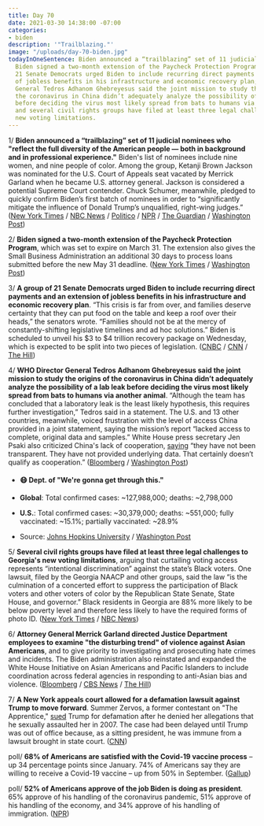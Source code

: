 ```yaml
---
title: Day 70
date: 2021-03-30 14:38:00 -07:00
categories:
- biden
description: '"Trailblazing."'
image: "/uploads/day-70-biden.jpg"
todayInOneSentence: Biden announced a “trailblazing” set of 11 judicial nominees;
  Biden signed a two-month extension of the Paycheck Protection Program; a group of
  21 Senate Democrats urged Biden to include recurring direct payments and an extension
  of jobless benefits in his infrastructure and economic recovery plan; WHO Director
  General Tedros Adhanom Ghebreyesus said the joint mission to study the origins of
  the coronavirus in China didn’t adequately analyze the possibility of a lab leak
  before deciding the virus most likely spread from bats to humans via another animal;
  and several civil rights groups have filed at least three legal challenges to Georgia's
  new voting limitations.
---
```


1/ **Biden announced a “trailblazing” set of 11 judicial nominees who "reflect the full diversity of the American people — both in background and in professional experience."** Biden's list of nominees include nine women, and nine people of color. Among the group, Ketanji Brown Jackson was nominated for the U.S. Court of Appeals seat vacated by Merrick Garland when he became U.S. attorney general. Jackson is considered a potential Supreme Court contender. Chuck Schumer, meanwhile, pledged to quickly confirm Biden’s first batch of nominees in order to “significantly mitigate the influence of Donald Trump’s unqualified, right-wing judges.” ([New York Times](https://www.nytimes.com/2021/03/30/us/politics/biden-judges.html) / [NBC News](https://www.nbcnews.com/politics/white-house/biden-names-diverse-slate-judicial-nominees-first-effort-reshape-federal-n1262436) / [Politico](https://www.politico.com/news/2021/03/29/biden-judicial-nominees-478442) / [NPR](https://www.npr.org/2021/03/30/977831327/biden-makes-first-judicial-nominations-including-a-supreme-court-contender) / [The Guardian](https://www.theguardian.com/us-news/2021/mar/30/biden-federal-judicial-nominees-judges) / [Washington Post](https://www.washingtonpost.com/politics/2021/03/30/joe-biden-live-updates/#link-6LHXCV3FSBACDLJUASGTKV6CM4))

2/ **Biden signed a two-month extension of the Paycheck Protection Program**, which was set to expire on March 31. The extension also gives the Small Business Administration an additional 30 days to process loans submitted before the new May 31 deadline. ([New York Times](https://www.nytimes.com/live/2021/03/30/us/biden-news-today/ppp-loan) / [Washington Post](https://www.washingtonpost.com/politics/2021/03/30/joe-biden-live-updates/#link-5P3PJHO6AZDHDIYYSA42BRNQCM))

3/ **A group of 21 Senate Democrats urged Biden to include recurring direct payments and an extension of jobless benefits in his infrastructure and economic recovery plan**. “This crisis is far from over, and families deserve certainty that they can put food on the table and keep a roof over their heads,” the senators wrote. “Families should not be at the mercy of constantly-shifting legislative timelines and ad hoc solutions.” Biden is scheduled to unveil his $3 to $4 trillion recovery package on Wednesday, which is expected to be split into two pieces of legislation. ([CNBC](https://www.cnbc.com/2021/03/30/stimulus-check-update-senators-push-biden-to-send-recurring-payments.html) / [CNN](https://www.cnn.com/2021/03/30/politics/biden-infrastructure-timeline/index.html) / [The Hill](https://thehill.com/homenews/senate/545575-21-senate-democrats-press-biden-to-include-recurring-direct-payments-in))

4/ **WHO Director General Tedros Adhanom Ghebreyesus said the joint mission to study the origins of the coronavirus in China didn’t adequately analyze the possibility of a lab leak before deciding the virus most likely spread from bats to humans via another animal**. “Although the team has concluded that a laboratory leak is the least likely hypothesis, this requires further investigation,” Tedros said in a statement. The U.S. and 13 other countries, meanwhile, voiced frustration with the level of access China provided in a joint statement, saying the mission’s report “lacked access to complete, original data and samples.” White House press secretary Jen Psaki also criticized China's lack of cooperation, [saying](https://www.washingtonpost.com/politics/2021/03/30/joe-biden-live-updates/#link-Q5Q3VKOTQBGWBOUJPNGVPGSWOY) “they have not been transparent. They have not provided underlying data. That certainly doesn’t qualify as cooperation.” ([Bloomberg](https://www.bloomberg.com/news/articles/2021-03-30/who-chief-critiques-covid-report-says-lab-leak-study-needed?sref=MIBMEEoj) / [Washington Post](https://www.washingtonpost.com/world/who-wuhan-tedros-lab/2021/03/30/896fe3f6-90d1-11eb-aadc-af78701a30ca_story.html))

* #### 😷 Dept. of "We're gonna get through this."

* **Global**: Total confirmed cases: \~127,988,000; deaths: \~2,798,000

* **U.S.**: Total confirmed cases: \~30,379,000; deaths: \~551,000; fully vaccinated: \~15.1%; partially vaccinated: \~28.9%

* Source: [Johns Hopkins University](https://coronavirus.jhu.edu/map.html) / [Washington Post](https://www.washingtonpost.com/graphics/2020/health/covid-vaccine-states-distribution-doses/)

5/ **Several civil rights groups have filed at least three legal challenges to Georgia's new voting limitations**, arguing that curtailing voting access represents “intentional discrimination” against the state’s Black voters. One lawsuit, filed by the Georgia NAACP and other groups, said the law “is the culmination of a concerted effort to suppress the participation of Black voters and other voters of color by the Republican State Senate, State House, and governor.” Black residents in Georgia are 88% more likely to be below poverty level and therefore less likely to have the required forms of photo ID. ([New York Times](https://www.nytimes.com/2021/03/30/us/naacp-georgia-voting-rights-case.html) / [NBC News](https://www.nbcnews.com/politics/elections/georgia-faces-growing-number-legal-challenges-over-new-voting-law-n1262478))

6/ **Attorney General Merrick Garland directed Justice Department employees to examine "the disturbing trend" of violence against Asian Americans**, and to give priority to investigating and prosecuting hate crimes and incidents. The Biden administration also reinstated and expanded the White House Initiative on Asian Americans and Pacific Islanders to include coordination across federal agencies in responding to anti-Asian bias and violence. ([Bloomberg](https://www.bloomberg.com/news/articles/2021-03-30/garland-orders-doj-to-pursue-disturbing-trend-in-hate-crimes?sref=MIBMEEoj) / [CBS News](https://www.cbsnews.com/news/asian-american-violence-white-house-response/) / [The Hill](https://thehill.com/homenews/administration/545602-garland-orders-doj-review-of-hate-crime-efforts-Asian-American))

7/ **A New York appeals court allowed for a defamation lawsuit against Trump to move forward**. Summer Zervos, a former contestant on "The Apprentice," [sued](https://whatthefuckjusthappenedtoday.com/2019/03/14/day-784/#5-a-new-york-appellate-court-ruled-t) Trump for defamation after he denied her allegations that he sexually assaulted her in 2007. The case had been delayed until Trump was out of office because, as a sitting president, he was immune from a lawsuit brought in state court. ([CNN](https://www.cnn.com/2021/03/30/politics/summer-zervos-defamation-lawsuit-donald-trump/index.html))

poll/ **68% of Americans are satisfied with the Covid-19 vaccine process** – up 34 percentage points since January. 74% of Americans say they are willing to receive a Covid-19 vaccine  – up from 50% in September. ([Gallup](https://news.gallup.com/poll/342431/satisfaction-vaccine-rollout-surges.aspx))

poll/ **52% of Americans approve of the job Biden is doing as president**. 65% approve of his handling of the coronavirus pandemic, 51% approve of his handling of the economy, and 34% approve of his handling of immigration. ([NPR](https://www.npr.org/2021/03/30/982434413/npr-marist-poll-biden-gets-high-marks-on-covid-19-its-not-the-case-on-immigratio))